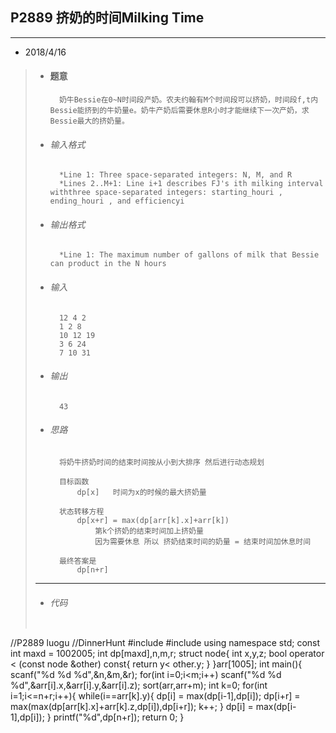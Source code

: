 ## P2889 挤奶的时间Milking Time
---  

* 2018/4/16
>
> *   #### 题意  
>			奶牛Bessie在0~N时间段产奶。农夫约翰有M个时间段可以挤奶，时间段f,t内Bessie能挤到的牛奶量e。奶牛产奶后需要休息R小时才能继续下一次产奶，求Bessie最大的挤奶量。
> 
> *   ###### 输入格式
>			*Line 1: Three space-separated integers: N, M, and R
>			*Lines 2..M+1: Line i+1 describes FJ's ith milking interval withthree space-separated integers: starting_houri , ending_houri , and efficiencyi
>
> *   ######  输出格式  
>			*Line 1: The maximum number of gallons of milk that Bessie can product in the N hours
>
> *	  ######  输入  
>			12 4 2  
>			1 2 8  
>			10 12 19  
>			3 6 24  
>			7 10 31  
>        
> *   ######  输出
>       	43  
>
> *   ###### 思路
>			将奶牛挤奶时间的结束时间按从小到大排序 然后进行动态规划
>			
>			目标函数  
>				dp[x]	时间为x的时候的最大挤奶量
>
>			状态转移方程
>				dp[x+r] = max(dp[arr[k].x]+arr[k])
>					第k个挤奶的结束时间加上挤奶量
>					因为需要休息 所以 挤奶结束时间的奶量 = 结束时间加休息时间
>
>			最终答案是
>				dp[n+r]
>---       
> *   ###### 代码
>       
>   ```cpp
//P2889 luogu
//DinnerHunt
#include <cstdio>
#include <algorithm>
using namespace std;
const int maxd = 1002005;
int dp[maxd],n,m,r;
struct node{
    int x,y,z;
    bool operator < (const node &other) const{
        return  y< other.y;
    }
}arr[1005];
int main(){
    scanf("%d %d %d",&n,&m,&r);
    for(int i=0;i<m;i++)
        scanf("%d %d %d",&arr[i].x,&arr[i].y,&arr[i].z);
    sort(arr,arr+m);
    int k=0;
    for(int i=1;i<=n+r;i++){
        while(i==arr[k].y){
            dp[i] = max(dp[i-1],dp[i]);
            dp[i+r] = max(max(dp[arr[k].x]+arr[k].z,dp[i]),dp[i+r]); 
            k++;
        }
        dp[i] = max(dp[i-1],dp[i]);
    }
    printf("%d",dp[n+r]);
    return 0;
}
 ```
